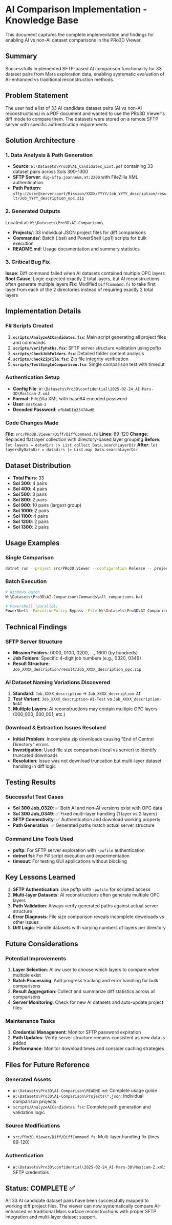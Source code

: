 # AI Comparison Implementation - Knowledge Base

This document captures the complete implementation and findings for enabling AI vs non-AI dataset comparisons in the PRo3D Viewer.

## Summary

Successfully implemented SFTP-based AI comparison functionality for 33 dataset pairs from Mars exploration data, enabling systematic evaluation of AI-enhanced vs traditional reconstruction methods.

## Problem Statement

The user had a list of 33 AI candidate dataset pairs (AI vs non-AI reconstructions) in a PDF document and wanted to use the PRo3D Viewer's diff mode to compare them. The datasets were stored on a remote SFTP server with specific authentication requirements.

## Solution Architecture

### 1. Data Analysis & Path Generation
- **Source**: `W:\Datasets\Pro3D\AI_Candidates_List.pdf` containing 33 dataset pairs across Sols 300-1300
- **SFTP Server**: `dig-sftp.joanneum.at:2200` with FileZilla XML authentication
- **Path Pattern**: `sftp://user@server:port/Mission/XXXX/YYYY/Job_YYYY_description/result/Job_YYYY_description_opc.zip`

### 2. Generated Outputs
Located at: `W:\Datasets\Pro3D\AI-Comparison\`

- **Projects/**: 33 individual JSON project files for diff comparisons
- **Commands/**: Batch (.bat) and PowerShell (.ps1) scripts for bulk execution  
- **README.md**: Usage documentation and summary statistics

### 3. Critical Bug Fix
**Issue**: Diff command failed when AI datasets contained multiple OPC layers
**Root Cause**: Logic expected exactly 2 total layers, but AI reconstructions often generate multiple layers
**Fix**: Modified `DiffCommand.fs` to take first layer from each of the 2 directories instead of requiring exactly 2 total layers

## Implementation Details

### F# Scripts Created
1. **`scripts/AnalyzeAICandidates.fsx`**: Main script generating all project files and commands
2. **`scripts/VerifyPaths.fsx`**: SFTP server structure validation using psftp
3. **`scripts/CheckJobFolders.fsx`**: Detailed folder content analysis
4. **`scripts/CheckZipFile.fsx`**: Zip file integrity verification
5. **`scripts/TestSingleComparison.fsx`**: Single comparison test with timeout

### Authentication Setup
- **Config File**: `W:\Datasets\Pro3D\confidential\2025-02-24_AI-Mars-3D\Mastcam-Z.xml`
- **Format**: FileZilla XML with base64 encoded password
- **User**: `mastcam-z`
- **Decoded Password**: `efbAWDIn2347AwdB`

### Code Changes Made
**File**: `src/PRo3D.Viewer/Diff/DiffCommand.fs`
**Lines**: 89-120
**Change**: Replaced flat layer collection with directory-based layer grouping
**Before**: `let layers = datadirs |> List.collect Data.searchLayerDir`
**After**: `let layersByDataDir = datadirs |> List.map Data.searchLayerDir`

## Dataset Distribution
- **Total Pairs**: 33
- **Sol 300**: 4 pairs
- **Sol 400**: 4 pairs  
- **Sol 500**: 3 pairs
- **Sol 800**: 2 pairs
- **Sol 900**: 10 pairs (largest group)
- **Sol 1000**: 2 pairs
- **Sol 1100**: 4 pairs
- **Sol 1200**: 2 pairs
- **Sol 1300**: 2 pairs

## Usage Examples

### Single Comparison
```bash
dotnet run --project src/PRo3D.Viewer --configuration Release -- project "W:\Datasets\Pro3D\AI-Comparison\Projects\Sol_300_Job_0320_8341-034-rad_vs_Job_0320_8341-034-rad-AI.json"
```

### Batch Execution
```bash
# Windows Batch
W:\Datasets\Pro3D\AI-Comparison\Commands\all_comparisons.bat

# PowerShell (parallel)
PowerShell -ExecutionPolicy Bypass -File W:\Datasets\Pro3D\AI-Comparison\Commands\all_comparisons.ps1
```

## Technical Findings

### SFTP Server Structure
- **Mission Folders**: 0000, 0100, 0200, ..., 1600 (by hundreds)
- **Job Folders**: Specific 4-digit job numbers (e.g., 0320, 0349)
- **Result Structure**: `Job_XXXX_description/result/Job_XXXX_description_opc.zip`

### AI Dataset Naming Variations Discovered
1. **Standard**: `Job_XXXX_description` → `Job_XXXX_description-AI`
2. **Test Variant**: `Job_XXXX_description-AI-Test` vs `Job_XXXX_description-NoAI`
3. **Multiple Layers**: AI reconstructions may contain multiple OPC layers (000_000, 000_001, etc.)

### Download & Extraction Issues Resolved
- **Initial Problem**: Incomplete zip downloads causing "End of Central Directory" errors
- **Investigation**: Used file size comparison (local vs server) to identify truncated downloads
- **Resolution**: Issue was not download truncation but multi-layer dataset handling in diff logic

## Testing Results

### Successful Test Cases
- **Sol 300 Job_0320**: ✅ Both AI and non-AI versions exist with OPC data
- **Sol 300 Job_0349**: ✅ Fixed multi-layer handling (1 layer vs 2 layers)
- **SFTP Connectivity**: ✅ Authentication and download working properly
- **Path Generation**: ✅ Generated paths match actual server structure

### Command Line Tools Used
- **psftp**: For SFTP server exploration with `-pwfile` authentication
- **dotnet fsi**: For F# script execution and experimentation
- **timeout**: For testing GUI applications without blocking

## Key Lessons Learned

1. **SFTP Authentication**: Use psftp with `-pwfile` for scripted access
2. **Multi-layer Datasets**: AI reconstructions often generate multiple OPC layers
3. **Path Validation**: Always verify generated paths against actual server structure
4. **Error Diagnosis**: File size comparison reveals incomplete downloads vs other issues
5. **Diff Logic**: Handle datasets with varying numbers of layers per directory

## Future Considerations

### Potential Improvements
1. **Layer Selection**: Allow user to choose which layers to compare when multiple exist
2. **Batch Processing**: Add progress tracking and error handling for bulk comparisons
3. **Result Aggregation**: Collect and summarize diff statistics across all comparisons
4. **Server Monitoring**: Check for new AI datasets and auto-update project files

### Maintenance Tasks
1. **Credential Management**: Monitor SFTP password expiration
2. **Path Updates**: Verify server structure remains consistent as new data is added
3. **Performance**: Monitor download times and consider caching strategies

## Files for Future Reference

### Generated Assets
- `W:\Datasets\Pro3D\AI-Comparison\README.md`: Complete usage guide
- `W:\Datasets\Pro3D\AI-Comparison\Projects\*.json`: Individual comparison projects
- `scripts/AnalyzeAICandidates.fsx`: Complete path generation and validation logic

### Source Modifications
- `src/PRo3D.Viewer/Diff/DiffCommand.fs`: Multi-layer handling fix (lines 89-120)

### Authentication
- `W:\Datasets\Pro3D\confidential\2025-02-24_AI-Mars-3D\Mastcam-Z.xml`: SFTP credentials

## Status: COMPLETE ✅

All 33 AI candidate dataset pairs have been successfully mapped to working diff project files. The viewer can now systematically compare AI-enhanced vs traditional Mars surface reconstructions with proper SFTP integration and multi-layer dataset support.